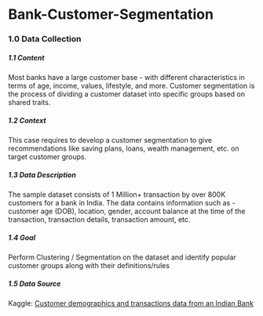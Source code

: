 # Bank-Customer-Segmentation

### 1.0 Data Collection

##### 1.1 Content

Most banks have a large customer base - with different characteristics in terms of age, income, values, lifestyle, and more. Customer segmentation is the process of dividing a customer dataset into specific groups based on shared traits.

##### 1.2 Context

This case requires to develop a customer segmentation to give recommendations like saving plans, loans, wealth management, etc. on target customer groups.

##### 1.3 Data Description

The sample dataset consists of 1 Million+ transaction by over 800K customers for a bank in India. The data contains information such as - customer age (DOB), location, gender, account balance at the time of the transaction, transaction details, transaction amount, etc.

##### 1.4 Goal

Perform Clustering / Segmentation on the dataset and identify popular customer groups along with their definitions/rules

##### 1.5 Data Source

Kaggle: [Customer demographics and transactions data from an Indian Bank](https://www.kaggle.com/shivamb/bank-customer-segmentation)
